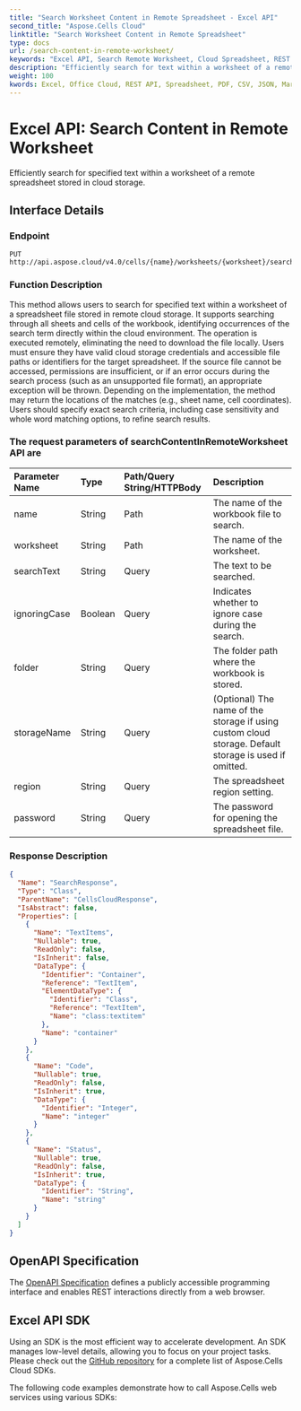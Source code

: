 ```yaml
---
title: "Search Worksheet Content in Remote Spreadsheet - Excel API"
second_title: "Aspose.Cells Cloud"
linktitle: "Search Worksheet Content in Remote Spreadsheet"
type: docs
url: /search-content-in-remote-worksheet/
keywords: "Excel API, Search Remote Worksheet, Cloud Spreadsheet, REST API, Search Text, Aspose.Cells, Document Search, Spreadsheet API"
description: "Efficiently search for text within a worksheet of a remote spreadsheet stored in the cloud."
weight: 100
kwords: Excel, Office Cloud, REST API, Spreadsheet, PDF, CSV, JSON, Markdown, Match all blank cells in an Excel worksheet, Remote Worksheet Search
---
```


# **Excel API: Search Content in Remote Worksheet**

Efficiently search for specified text within a worksheet of a remote spreadsheet stored in cloud storage.

## **Interface Details**

### **Endpoint**

```
PUT http://api.aspose.cloud/v4.0/cells/{name}/worksheets/{worksheet}/search/content
```

### **Function Description**

This method allows users to search for specified text within a worksheet of a spreadsheet file stored in remote cloud storage. It supports searching through all sheets and cells of the workbook, identifying occurrences of the search term directly within the cloud environment. The operation is executed remotely, eliminating the need to download the file locally. Users must ensure they have valid cloud storage credentials and accessible file paths or identifiers for the target spreadsheet. If the source file cannot be accessed, permissions are insufficient, or if an error occurs during the search process (such as an unsupported file format), an appropriate exception will be thrown. Depending on the implementation, the method may return the locations of the matches (e.g., sheet name, cell coordinates). Users should specify exact search criteria, including case sensitivity and whole word matching options, to refine search results.

### The request parameters of **searchContentInRemoteWorksheet** API are

| Parameter Name | Type | Path/Query String/HTTPBody | Description |
| :- | :- | :- |:- |
|name|String|Path|The name of the workbook file to search.|
|worksheet|String|Path|The name of the worksheet.|
|searchText|String|Query|The text to be searched.|
|ignoringCase|Boolean|Query|Indicates whether to ignore case during the search.|
|folder|String|Query|The folder path where the workbook is stored.|
|storageName|String|Query|(Optional) The name of the storage if using custom cloud storage. Default storage is used if omitted.|
|region|String|Query|The spreadsheet region setting.|
|password|String|Query|The password for opening the spreadsheet file.|

### **Response Description**

```json
{
  "Name": "SearchResponse",
  "Type": "Class",
  "ParentName": "CellsCloudResponse",
  "IsAbstract": false,
  "Properties": [
    {
      "Name": "TextItems",
      "Nullable": true,
      "ReadOnly": false,
      "IsInherit": false,
      "DataType": {
        "Identifier": "Container",
        "Reference": "TextItem",
        "ElementDataType": {
          "Identifier": "Class",
          "Reference": "TextItem",
          "Name": "class:textitem"
        },
        "Name": "container"
      }
    },
    {
      "Name": "Code",
      "Nullable": true,
      "ReadOnly": false,
      "IsInherit": true,
      "DataType": {
        "Identifier": "Integer",
        "Name": "integer"
      }
    },
    {
      "Name": "Status",
      "Nullable": true,
      "ReadOnly": false,
      "IsInherit": true,
      "DataType": {
        "Identifier": "String",
        "Name": "string"
      }
    }
  ]
}
```

## OpenAPI Specification

The [OpenAPI Specification](https://reference.aspose.cloud/cells/#/SearchControllor/SearchContentInRemoteWorksheet) defines a publicly accessible programming interface and enables REST interactions directly from a web browser.

## Excel API SDK

Using an SDK is the most efficient way to accelerate development. An SDK manages low-level details, allowing you to focus on your project tasks. Please check out the [GitHub repository](https://github.com/aspose-cells-cloud) for a complete list of Aspose.Cells Cloud SDKs.

The following code examples demonstrate how to call Aspose.Cells web services using various SDKs:
